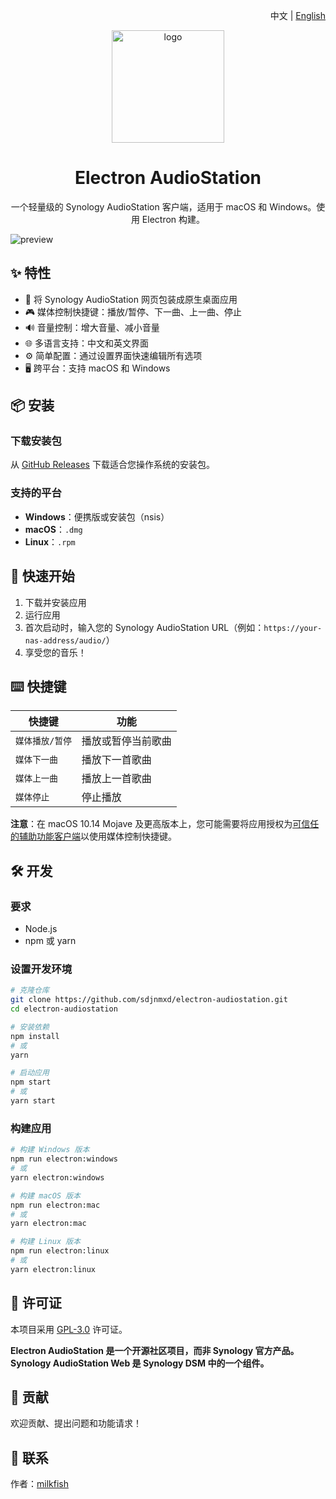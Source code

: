 <p align="right">
  中文 | <a href="README.en.md">English</a>
</p>

<p align="center">
  <img src="assets/icon.png" alt="logo" height="180" />
</p>

<h1 align="center">Electron AudioStation</h1>

<p align="center">
  一个轻量级的 Synology AudioStation 客户端，适用于 macOS 和 Windows。使用 Electron 构建。
</p>

![preview](https://user-images.githubusercontent.com/6388562/64693419-d34c0380-d4c9-11e9-90e8-1fdc0d778c36.png)

## ✨ 特性

- 🎵 将 Synology AudioStation 网页包装成原生桌面应用
- 🎮 媒体控制快捷键：播放/暂停、下一曲、上一曲、停止
- 🔊 音量控制：增大音量、减小音量
- 🌐 多语言支持：中文和英文界面
- ⚙️ 简单配置：通过设置界面快速编辑所有选项
- 🖥️ 跨平台：支持 macOS 和 Windows

## 📦 安装

### 下载安装包

从 [GitHub Releases](https://github.com/sdjnmxd/electron-audiostation/releases) 下载适合您操作系统的安装包。

### 支持的平台

- **Windows**：便携版或安装包（nsis）
- **macOS**：`.dmg`
- **Linux**：`.rpm`

## 🚀 快速开始

1. 下载并安装应用
2. 运行应用
3. 首次启动时，输入您的 Synology AudioStation URL（例如：`https://your-nas-address/audio/`）
4. 享受您的音乐！

## ⌨️ 快捷键

| 快捷键 | 功能 |
|----------|----------|
| `媒体播放/暂停` | 播放或暂停当前歌曲 |
| `媒体下一曲` | 播放下一首歌曲 |
| `媒体上一曲` | 播放上一首歌曲 |
| `媒体停止` | 停止播放 |

**注意**：在 macOS 10.14 Mojave 及更高版本上，您可能需要将应用授权为[可信任的辅助功能客户端](https://developer.apple.com/library/archive/documentation/Accessibility/Conceptual/AccessibilityMacOSX/OSXAXTestingApps.html)以使用媒体控制快捷键。

## 🛠️ 开发

### 要求

- Node.js
- npm 或 yarn

### 设置开发环境

```bash
# 克隆仓库
git clone https://github.com/sdjnmxd/electron-audiostation.git
cd electron-audiostation

# 安装依赖
npm install
# 或
yarn

# 启动应用
npm start
# 或
yarn start
```

### 构建应用

```bash
# 构建 Windows 版本
npm run electron:windows
# 或
yarn electron:windows

# 构建 macOS 版本
npm run electron:mac
# 或
yarn electron:mac

# 构建 Linux 版本
npm run electron:linux
# 或
yarn electron:linux
```

## 📝 许可证

本项目采用 [GPL-3.0](LICENSE) 许可证。

**Electron AudioStation 是一个开源社区项目，而非 Synology 官方产品。Synology AudioStation Web 是 Synology DSM 中的一个组件。**

## 🤝 贡献

欢迎贡献、提出问题和功能请求！

## 📧 联系

作者：[milkfish](https://www.milkfish.site)